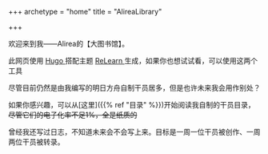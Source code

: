 +++
archetype = "home"
title = "AlireaLibrary"

+++

欢迎来到我——Alirea的【大图书馆】。

此网页使用 [Hugo ](https://gohugo.io/)搭配主题 [ReLearn ](https://github.com/McShelby/hugo-theme-relearn)生成，如果你也想试试看，可以使用这两个工具

尽管目前仍然是由我编写的明日方舟自制干员居多，但是也许未来我会用作别处？

如果你感兴趣，可以从[这里]({{% ref "目录" %}})开始阅读我自制的干员目录，~~尽管它们的电子化率不足1%，全是纸质的~~

曾经我还写过日志，不知道未来会不会写上来。目标是一周一位干员被创作、一周两位干员被转录。
